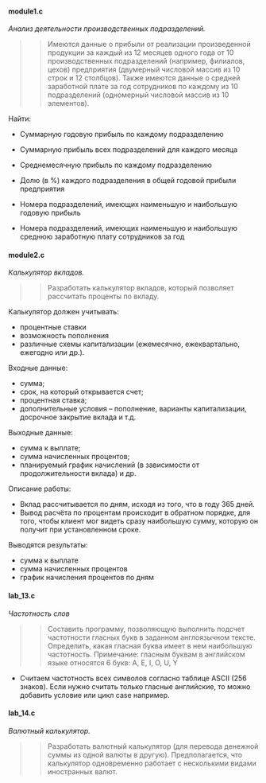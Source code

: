 #### module1.c 

*Анализ деятельности производственных подразделений.*

> > Имеются данные о прибыли от реализации произведенной продукции за каждый из 12 месяцев одного года от 10 производственных подразделений (например, филиалов, цехов) предприятия (двумерный числовой массив из 10 строк и 12 столбцов). 
Также имеются данные о средней заработной плате за год сотрудников по каждому из 10 подразделений (одномерный числовой массив из 10 элементов). 

Найти: 

- Суммарную годовую прибыль по каждому подразделению

- Суммарную прибыль всех подразделений для каждого месяца

- Среднемесячную прибыль по каждому подразделению

- Долю (в %) каждого подразделения в общей годовой прибыли предприятия

- Номера подразделений, имеющих наименьшую и наибольшую годовую прибыль

- Номера подразделений, имеющих наименьшую и наибольшую среднюю заработную плату сотрудников за год

#### module2.c

*Калькулятор вкладов.*

> > Разработать калькулятор вкладов, который позволяет рассчитать проценты по вкладу. 

Калькулятор должен учитывать: 
- процентные ставки
- возможность пополнения
- различные схемы капитализации (ежемесячно, ежеквартально, ежегодно или др.). 

Входные данные: 

- сумма; 
- срок, на который открывается счет; 
- процентная ставка; 
- дополнительные условия – пополнение, варианты капитализации, досрочное закрытие вклада и т.д. 

Выходные данные: 

- сумма к выплате; 
- сумма начисленных процентов; 
- планируемый график начислений (в зависимости от продолжительности вклада) и др.

Описание работы:

- Вклад рассчитывается по дням, исходя из того, что в году 365 дней.
- Вывод расчёта по процентам происходит в обратном порядке, для того, чтобы клиент мог видеть сразу наибольшую сумму, которую он получит при установленном сроке.

Выводятся результаты:

- сумма к выплате
- сумма начисленных процентов
- график начисления процентов по дням

#### lab_13.c

*Частотность слов*
> > Составить программу, позволяющую выполнить подсчет частотности гласных букв в заданном англоязычном тексте. Определить, какая гласная буква имеет в нем наибольшую частотность. Примечание: гласным буквам в английском языке относятся 6 букв: A, E, I, O, U, Y
- Считаем частотность всех символов согласно таблице ASCII (256 знаков). Если нужно считать только гласные английские, то можно добавить условие или цикл case например.

#### lab_14.c

*Валютный калькулятор.*
 
 > > Разработать валютный калькулятор (для перевода денежной суммы из одной валюты в другую). Предполагается, что калькулятор одновременно работает с несколькими видами иностранных валют.

